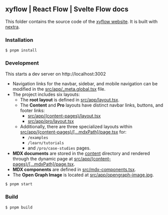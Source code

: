 ## xyflow | React Flow | Svelte Flow docs

This folder contains the source code of the [xyflow website](https://xyflow.com). It is built with [nextra](https://nextra.site/).

### Installation

```
$ pnpm install
```

### Development

This starts a dev server on http://localhost:3002

- Navigation links for the navbar, sidebar, and mobile navigation can be modified in the [src/app/\_meta.global.tsx](./src/app/_meta.global.ts) file.
- The project includes six layouts:
  - The **root layout** is defined in [src/app/layout.tsx](./src/app/layout.tsx).
  - The **Content** and **Pro** layouts have distinct navbar links, buttons, and footer links:
    - [src/app/(content-pages)/layout.tsx](<./src/app/(content-pages)/layout.tsx>)
    - [src/app/pro/layout.tsx](./src/app/pro/layout.tsx)
  - Additionally, there are three specialized layouts within [src/app/(content-pages)/[...mdxPath]/page.tsx](<./src/app/(content-pages)/[...mdxPath]/page.tsx>) for:
    - `/examples`
    - `/learn/tutorials`
    - and `/pro/case-studies` pages.
- **MDX documents** are stored in the [content](./content) directory and rendered through the dynamic page at [src/app/(content-pages)/[...mdxPath]/page.tsx](<./src/app/(content-pages)/[...mdxPath]/page.tsx>).
- **MDX components** are defined in [src/mdx-components.tsx](./src/mdx-components.tsx).
- The **Open Graph Image** is located at [src/app/opengraph-image.jpg](./src/app/opengraph-image.jpg).

```
$ pnpm start
```

### Build

```
$ pnpm build
```
